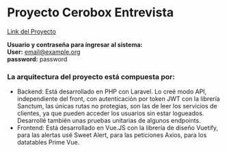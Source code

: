 # Proyecto Cerobox Entrevista
[Link del Proyecto](https://choosealicense.com/licenses/mit/)

**Usuario y contraseña para ingresar al sistema:**  
**User:** email@example.org  
**password:** password  


### La arquitectura del proyecto está compuesta por:
- Backend: Está desarrollado en PHP con Laravel. Lo creé modo API, independiente del front, con autenticación por token JWT con la librería Sanctum, las únicas rutas no protegias, son las de leer los servicios de clientes, ya que pueden acceder los usuarios sin estar logueados. Desarrollé también unas pruebas unitarias de algunos endpoints. 
- Frontend: Está desarrollado en Vue.JS con la librería de diseño Vuetify, para las alertas usé Sweet Alert, para las peticiones Axios, para los datatables Prime Vue.